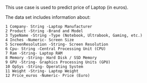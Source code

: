 This use case is used to predict price of Laptop (in euros).

The data set includes information about:

    1 Company- String -Laptop Manufacturer
	2 Product -String -Brand and Model
	3 TypeName -String -Type (Notebook, Ultrabook, Gaming, etc.)
	4 Inches -Numeric- Screen Size
	5 ScreenResolution -String- Screen Resolution
	6 Cpu- String -Central Processing Unit (CPU)
	7 Ram -String- Laptop RAM
	8 Memory -String- Hard Disk / SSD Memory
	9 GPU -String- Graphics Processing Units (GPU)
	10 OpSys -String- Operating System
	11 Weight -String- Laptop Weight
	12 Price_euros -Numeric- Price (Euro)
